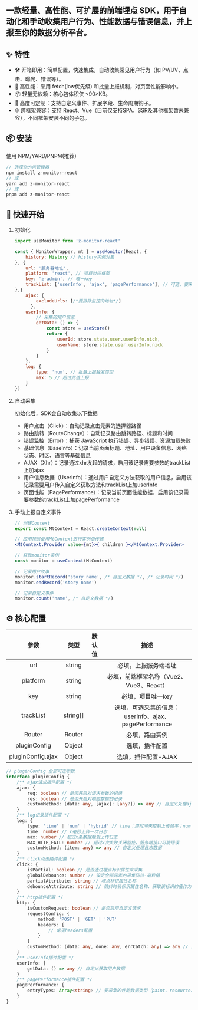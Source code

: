 ## 一款轻量、高性能、可扩展的前端埋点 SDK，用于自动化和手动收集用户行为、性能数据与错误信息，并上报至你的数据分析平台。



## ✨ 特性

- 🛠 开箱即用：简单配置，快速集成，自动收集常见用户行为（如 PV/UV、点击、曝光、错误等）。
- 🚀 高性能：采用 fetch(low优先级) 和批量上报机制，对页面性能影响小。
-  📦 轻量无依赖：核心包体积仅 <90>KB。
-  🔧 高度可定制：支持自定义事件、扩展字段、生命周期钩子。
-  🌐 跨框架兼容：支持 React、Vue（目前仅支持SPA，SSR及其他框架暂未兼容），不同框架安装不同的子包。



## 📦 安装

使用 NPM/YARD/PNPM(推荐）

```javascript
// 选择你的包管理器
npm install z-monitor-react
// 或
yarn add z-monitor-react
// 或
pnpm add z-monitor-react
```



## 🚀 快速开始

1. 初始化

   ```javascript
   import useMonitor from 'z-monitor-react'
   
   const { MonitorWrapper, mt } = useMonitor(React, {
       history: History // history实例对象
   }, {
       url: '服务器地址',
       platform: 'react', // 项目对应框架
       key: 'z-admin', // 唯一key
       trackList: ['userInfo', 'ajax', 'pagePerformance'], // 可选，要采集的信息
   },{
       ajax: {
           excludeUrls: [/*要排除监控的地址*/]
         },
       userInfo: {
           // 采集的用户信息
           getData: () => {
               const store = useStore()
               return {
                   userId: store.state.user.userInfo.nick,
                   userName: store.state.user.userInfo.nick
               }
           }
       },
       log: {
           type: 'num', // 批量上报触发类型
           max: 5 // 超过此值上报
       }
   })
   
   ```

2. 自动采集

   初始化后，SDK会自动收集以下数据

   - 用户点击（Click）：自动记录点击元素的选择器路径
   - 路由跳转（RouteChange）：自动记录路由跳转路径、标题和时间
   - 错误监控（Error）：捕获 JavaScript 执行错误、异步错误、资源加载失败
   - 基础信息（BaseInfo）：记录当前页面标题、地址、用户设备信息、网络状态、时区、语言等基础信息
   - AJAX（Xhr）：记录通过xhr发起的请求，启用该记录需要参数的trackList上加ajax
   - 用户信息数据（UserInfo）：通过用户自定义方法获取的用户信息，启用该记录需要用户传入自定义获取方法和trackList上加userInfo
   - 页面性能（PagePerformance）：记录当前页面性能数据，启用该记录需要参数的trackList上加pagePerformance

3. 手动上报自定义事件

   ```jsx
   // 创建Context
   export const MtContext = React.createContext(null)
   
   // 应用顶层使用MtContext进行实例值传递
   <MtContext.Provider value={mt}>{ children }</MtContext.Provider>
   
   // 获取monitor实例
   const monitor = useContext(MtContext)
   
   // 记录用户故事
   monitor.startRecord('story name', /* 自定义数据 */, /* 记录时间 */)
   monitor.endRecord('story name')
   
   // 记录自定义事件
   monitor.count('name', /* 自定义数据 */)
   
   ```

   

## ⚙️ 核心配置

|       参数        |   类型   | 默认值 |                         描述                          |
| :---------------: | :------: | :----: | :---------------------------------------------------: |
|        url        |  string  |        |                 必填，上报服务端地址                  |
|     platform      |  string  |        |        必填，前端框架名称（Vue2、Vue3、React）        |
|        key        |  string  |        |                   必填，项目唯一key                   |
|     trackList     | string[] |        | 选填，可选采集的信息：userInfo、ajax、pagePerformance |
|      Router       |  Router  |        |                    必填，路由实例                     |
|   pluginConfig    |  Object  |        |                    选填，插件配置                     |
| pluginConfig.ajax |  Object  |        |                  选填，插件配置-AJAX                  |

```typescript
// pluginConfig 全部可选参数
interface pluginConfig {
    /** ajax请求插件配置 */
    ajax: {
        req: boolean // 是否开启对请求参数的记录
        res: boolean // 是否开启对响应数据的记录
        customMethod: (data: any, [ajax]: [any?]) => any // 自定义处理ajax数据方法
    }
    /** log记录插件配置 */
    log: {
        type: 'time' | 'num' | 'hybrid' // time：用时间来控制上传频率；num：用采集次数控制；hybrid：同时控制
        time: number // x毫秒上传一次日志
        max: number // 超过x条数据触发上传日志
        MAX_HTTP_FAIL: number // 超过x次失败关闭监控，服务端接口可能错误
        customMethod: (item: any) => any // 自定义处理日志数据
    }
    /** click点击插件配置 */
    click: {
        isPartial: boolean // 是否通过埋点标识属性来采集
        globalDebounce: number // 设定全部元素的采集防抖-毫秒值
        partialAttribute: string // 埋点标识属性名称
        debounceAttribute: string // 防抖时长标识属性名称，获取该标识的值作为该元素的点击采集防抖-毫秒值
    }
    /** http插件配置 */
    http: {
        isCustomRequest: boolean // 是否启用自定义请求
        requestConfig: {
            method: 'POST' | 'GET' | 'PUT'
            headers: {
                // 常见headers配置
            }
        }
        customMethod: (data: any, done: any, errCatch: any) => any // 自定义请求，data为采集上报的参数数据，done为成功回调，errCatch为失败回调
    }
    /** userInfo插件配置 */
    userInfo: {
        getData: () => any // 自定义获取用户数据
    }
    /** pagePerformance插件配置 */
    pagePerformance: {
        entryTypes: Array<string> // 要采集的性能数据类型（paint、resource、longtask等常见浏览器性能数据类型）
    }
}
```